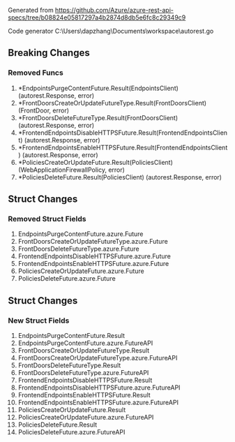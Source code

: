 Generated from https://github.com/Azure/azure-rest-api-specs/tree/b08824e05817297a4b2874d8db5e6fc8c29349c9

Code generator C:\Users\dapzhang\Documents\workspace\autorest.go

## Breaking Changes

### Removed Funcs

1. *EndpointsPurgeContentFuture.Result(EndpointsClient) (autorest.Response, error)
1. *FrontDoorsCreateOrUpdateFutureType.Result(FrontDoorsClient) (FrontDoor, error)
1. *FrontDoorsDeleteFutureType.Result(FrontDoorsClient) (autorest.Response, error)
1. *FrontendEndpointsDisableHTTPSFuture.Result(FrontendEndpointsClient) (autorest.Response, error)
1. *FrontendEndpointsEnableHTTPSFuture.Result(FrontendEndpointsClient) (autorest.Response, error)
1. *PoliciesCreateOrUpdateFuture.Result(PoliciesClient) (WebApplicationFirewallPolicy, error)
1. *PoliciesDeleteFuture.Result(PoliciesClient) (autorest.Response, error)

## Struct Changes

### Removed Struct Fields

1. EndpointsPurgeContentFuture.azure.Future
1. FrontDoorsCreateOrUpdateFutureType.azure.Future
1. FrontDoorsDeleteFutureType.azure.Future
1. FrontendEndpointsDisableHTTPSFuture.azure.Future
1. FrontendEndpointsEnableHTTPSFuture.azure.Future
1. PoliciesCreateOrUpdateFuture.azure.Future
1. PoliciesDeleteFuture.azure.Future

## Struct Changes

### New Struct Fields

1. EndpointsPurgeContentFuture.Result
1. EndpointsPurgeContentFuture.azure.FutureAPI
1. FrontDoorsCreateOrUpdateFutureType.Result
1. FrontDoorsCreateOrUpdateFutureType.azure.FutureAPI
1. FrontDoorsDeleteFutureType.Result
1. FrontDoorsDeleteFutureType.azure.FutureAPI
1. FrontendEndpointsDisableHTTPSFuture.Result
1. FrontendEndpointsDisableHTTPSFuture.azure.FutureAPI
1. FrontendEndpointsEnableHTTPSFuture.Result
1. FrontendEndpointsEnableHTTPSFuture.azure.FutureAPI
1. PoliciesCreateOrUpdateFuture.Result
1. PoliciesCreateOrUpdateFuture.azure.FutureAPI
1. PoliciesDeleteFuture.Result
1. PoliciesDeleteFuture.azure.FutureAPI
